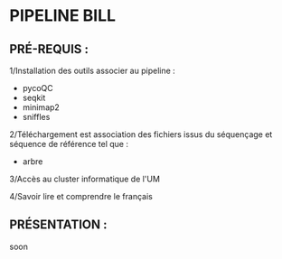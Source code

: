 # PIPELINE BILL

## PRÉ-REQUIS :

1/Installation des outils associer au pipeline :

- pycoQC
- seqkit
- minimap2
- sniffles

2/Téléchargement est association des fichiers issus du séquençage et séquence de référence tel que :

- arbre 

3/Accès au cluster informatique de l'UM

4/Savoir lire et comprendre le français

## PRÉSENTATION :

soon
